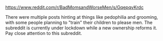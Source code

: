 https://www.reddit.com/r/BadMomsandWorseMen/s/GqepqvKrdc

There were multiple posts hinting at things like pedophilia and grooming, with some people planning to "train" their children to please men. The subreddit is currently under lockdown while a new ownership reforms it. Pay close attention to this subreddit.